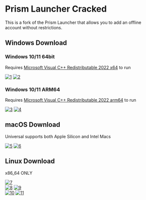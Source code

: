 # Prism Launcher Cracked

This is a fork of the Prism Launcher that allows you to add an offline account without restrictions.

## Windows Download

### Windows 10/11 64bit

Requires [Microsoft Visual C++ Redistributable 2022 x64](https://aka.ms/vs/17/release/vc_redist.x64.exe) to run

[![1]](https://github.com/TheCatRiX/PrismLauncher/releases/download/8.2/PrismLauncher-Windows-MSVC-Setup-8.2.exe) [![2]](https://github.com/TheCatRiX/PrismLauncher/releases/download/8.2/PrismLauncher-Windows-MSVC-Portable-8.2.zip)

### Windows 10/11 ARM64

Requires [Microsoft Visual C++ Redistributable 2022 arm64](https://aka.ms/vs/17/release/vc_redist.arm64.exe) to run

[![3]](https://github.com/TheCatRiX/PrismLauncher/releases/download/8.2/PrismLauncher-Windows-MSVC-arm64-Setup-8.2.exe) [![4]](https://github.com/TheCatRiX/PrismLauncher/releases/download/8.2/PrismLauncher-Windows-MSVC-arm64-Portable-8.2.zip)

## macOS Download

Universal supports both Apple Silicon and Intel Macs

[![5]](https://github.com/TheCatRiX/PrismLauncher/releases/download/8.2/PrismLauncher-macOS-8.2.zip) [![6]](https://github.com/TheCatRiX/PrismLauncher/releases/download/8.2/PrismLauncher-macOS-Legacy-8.2.zip)

## Linux Download

x86_64 ONLY

[![7]](https://github.com/TheCatRiX/PrismLauncher/releases/download/8.2/PrismLauncher-Linux-x86_64.AppImage)  
[![8]](https://github.com/TheCatRiX/PrismLauncher/releases/download/8.2/PrismLauncher-Linux-Qt5-8.2.tar.gz) [![9]](https://github.com/TheCatRiX/PrismLauncher/releases/download/8.2/PrismLauncher-Linux-Qt5-Portable-8.2.tar.gz)  
[![10]](https://github.com/TheCatRiX/PrismLauncher/releases/download/8.2/PrismLauncher-Linux-Qt6-8.2.tar.gz) [![11]](https://github.com/TheCatRiX/PrismLauncher/releases/download/8.2/PrismLauncher-Linux-Qt6-Portable-8.2.tar.gz)

[1]: https://img.shields.io/badge/Installer_(.exe)-EF2D5E?style=for-the-badge&logoColor=white&logo=DocuSign
[2]: https://img.shields.io/badge/Portable_(.zip)-EF2D5E?style=for-the-badge&logoColor=white&logo=DocuSign
[3]: https://img.shields.io/badge/Installer_(ARM64)_(.exe)-EF2D5E?style=for-the-badge&logoColor=white&logo=DocuSign
[4]: https://img.shields.io/badge/Portable_(ARM64)_(.zip)-EF2D5E?style=for-the-badge&logoColor=white&logo=DocuSign
[5]: https://img.shields.io/badge/Download_(Universal)-EF2D5E?style=for-the-badge&logoColor=white&logo=DocuSign
[6]: https://img.shields.io/badge/Download_Legacy_(from_High_Sierra_to_Catalina)-EF2D5E?style=for-the-badge&logoColor=white&logo=DocuSign
[7]: https://img.shields.io/badge/Download_(AppImage)-EF2D5E?style=for-the-badge&logoColor=white&logo=DocuSign
[8]: https://img.shields.io/badge/Download_(tar.gz)-EF2D5E?style=for-the-badge&logoColor=white&logo=DocuSign
[9]: https://img.shields.io/badge/Download_Portable_(tar.gz)-EF2D5E?style=for-the-badge&logoColor=white&logo=DocuSign
[10]: https://img.shields.io/badge/Download_(Qt_6,_tar.gz)-EF2D5E?style=for-the-badge&logoColor=white&logo=DocuSign
[11]: https://img.shields.io/badge/Download_Portable_(Qt_6,_tar.gz)-EF2D5E?style=for-the-badge&logoColor=white&logo=DocuSign
